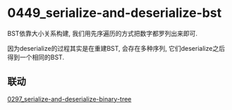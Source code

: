 # 0449_serialize-and-deserialize-bst

BST依靠大小关系构建, 我们用先序遍历的方式把数字都罗列出来即可.

因为deserialize的过程其实是在重建BST, 会存在多种序列, 它们deserialize之后得到一个相同的BST.

## 联动

[0297_serialize-and-deserialize-binary-tree](../0297_serialize-and-deserialize-binary-tree)
